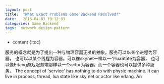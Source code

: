 ```yaml
---
layout: post
title:  "What Exact Problems Game Backend Resolved?"
date:   2016-04-03 19:12:03
categories: Game Backend
tags:  network design-pattern
---
```


* content
{:toc}

服务的概念就是为了提出一种与物理容器无关的抽象。服务可以以某个进程为容器，
也可以以某个线程为容器。可以像skynet一样以一个luaState为容器，
也可以像Erlang游戏服务端那样以一个actor为容器。而一个容器也可以提供多种服务。
The concept of 'service' has nothing to do with physic machine. It can live
in process, thread, lua state like sky net or actor like erlang. An

